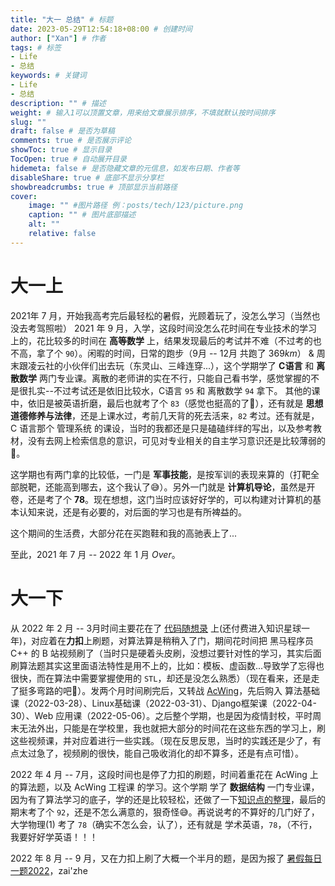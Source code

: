 ```yaml
---
title: "大一 总结" # 标题
date: 2023-05-29T12:54:18+08:00 # 创建时间
author: ["Xan"] # 作者
tags: # 标签
- Life 
- 总结
keywords: # 关键词
- Life 
- 总结
description: "" # 描述
weight: # 输入1可以顶置文章，用来给文章展示排序，不填就默认按时间排序
slug: ""
draft: false # 是否为草稿
comments: true # 是否展示评论
showToc: true # 显示目录
TocOpen: true # 自动展开目录
hidemeta: false # 是否隐藏文章的元信息，如发布日期、作者等
disableShare: true # 底部不显示分享栏
showbreadcrumbs: true # 顶部显示当前路径
cover:
    image: "" #图片路径 例：posts/tech/123/picture.png
    caption: "" # 图片底部描述
    alt: ""
    relative: false
---
```


# 大一上
2021年 7 月，开始我高考完后最轻松的暑假，光顾着玩了，没怎么学习（当然也没去考驾照啦）
2021 年 9 月，入学，这段时间没怎么花时间在专业技术的学习上的，花比较多的时间在 **高等数学** 上，结果发现最后的考试并不难（不过考的也不高，拿了个 `90`）。闲暇的时间，日常的跑步（9月 -- 12月 共跑了 $369 km$） & 周末跟凌云社的小伙伴们出去玩（东灵山、三峰连穿...），这个学期学了 **C语言** 和 **离散数学** 两门专业课。离散的老师讲的实在不行，只能自己看书学，感觉掌握的不是很扎实--不过考试还是依旧比较水，C语言 `95` 和 离散数学 `94` 拿下。 其他的课中，依旧是被英语折磨，最后也就考了个 `83`（感觉也挺高的了🤣），还有就是 **思想道德修养与法律**，还是上课水过，考前几天背的死去活来，`82` 考过。还有就是，C 语言那个 管理系统 的课设，当时的我都还是只是磕磕绊绊的写出，以及参考教材，没有去网上检索信息的意识，可见对专业相关的自主学习意识还是比较薄弱的🥴。

这学期也有两门拿的比较低，一门是 **军事技能**，是按军训的表现来算的（打靶全部脱靶，还能高到哪去，这个我认了😅）。另外一门就是 **计算机导论**，虽然是开卷，还是考了个 **78**。现在想想，这门当时应该好好学的，可以构建对计算机的基本认知来说，还是有必要的，对后面的学习也是有所裨益的。

这个期间的生活费，大部分花在买跑鞋和我的高驰表上了...

至此，2021 年 7 月 -- 2022 年 1 月 $Over$。

# 大一下
从 2022 年 2 月 -- 3月时间主要花在了 [代码随想录](https://www.programmercarl.com/) 上(还付费进入知识星球一年)，对应着在**力扣**上刷题，对算法算是稍稍入了门，期间花时间把 黑马程序员 C++ 的 B 站视频刷了（当时只是硬着头皮刷，没想过要针对性的学习，其实后面刷算法题其实这里面语法特性是用不上的，比如：模板、虚函数...导致学了忘得也很快，而在算法中需要掌握使用的 `STL`，却还是没怎么熟悉）（现在看来，还是走了挺多弯路的吧🤔）。发两个月时间刷完后，又转战 [AcWing](https://www.acwing.com/user/myspace/activity/182463/)，先后购入 算法基础课（2022-03-28）、Linux基础课（2022-03-31）、Django框架课（2022-04-30）、Web 应用课（2022-05-06）。之后整个学期，也是因为疫情封校，平时周末无法外出，只能是在学校里，我也就把大部分的时间花在这些东西的学习上，刷这些视频课，并对应着进行一些实践。（现在反思反思，当时的实践还是少了，有点太过急了，视频刷的很快，能自己吸收消化的却不算多，还是有点可惜）。

2022 年 4 月 -- 7月，这段时间也是停了力扣的刷题，时间着重花在 AcWing 上的算法题，以及 AcWing 工程课 的学习。这个学期 学了 **数据结构** 一门专业课，因为有了算法学习的底子，学的还是比较轻松，还做了一下[知识点的整理](https://github.com/Xancoding/Data-Structures-and-Algorithms)，最后的期末考了个 `92`，还是不怎么满意的，狠奇怪😅。再说说考的不算好的几门好了，大学物理(1) 考了 `78`（确实不怎么会，认了），还有就是 学术英语，`78`，（不行，我要好好学英语！！！

2022 年 8 月 -- 9 月，又在力扣上刷了大概一个半月的题，是因为报了 [暑假每日一题2022](https://www.acwing.com/activity/content/activity_person/content/431826/1/)，zai'zhe